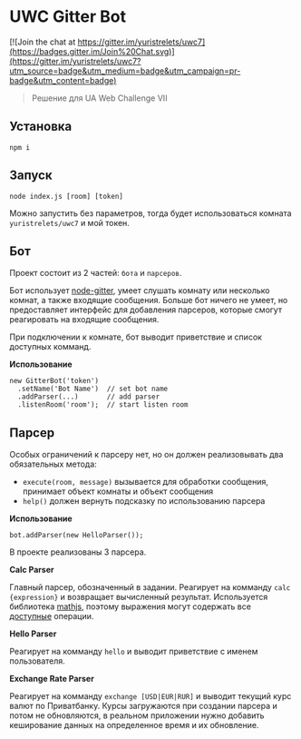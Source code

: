 # UWC Gitter Bot
[![Join the chat at https://gitter.im/yuristrelets/uwc7](https://badges.gitter.im/Join%20Chat.svg)](https://gitter.im/yuristrelets/uwc7?utm_source=badge&utm_medium=badge&utm_campaign=pr-badge&utm_content=badge)

> Решение для UA Web Challenge VII

## Установка
```
npm i
```

## Запуск
```
node index.js [room] [token]
```
Можно запустить без параметров, тогда будет использоваться комната `yuristrelets/uwc7` и мой токен.

## Бот

Проект состоит из 2 частей: `бота` и `парсеров`.

Бот использует [node-gitter](), умеет слушать комнату или несколько комнат, а также входящие сообщения.
Больше бот ничего не умеет, но предоставляет интерфейс для добавления парсеров, которые смогут реагировать на входящие сообщения.

При подключении к комнате, бот выводит приветствие и список доступных комманд.

**Использование**
```
new GitterBot('token')
  .setName('Bot Name')  // set bot name
  .addParser(...)       // add parser
  .listenRoom('room');  // start listen room
```


## Парсер

Особых ограничений к парсеру нет, но он должен реализовывать два обязательных метода:
 * `execute(room, message)` вызывается для обработки сообщения, принимает объект комнаты и объект сообщения
 * `help()` должен вернуть подсказку по использованию парсера

**Использование**
```
bot.addParser(new HelloParser());
```

В проекте реализованы 3 парсера.

**Calc Parser**

Главный парсер, обозначенный в задании.
Реагирует на комманду `calc {expression}` и возвращает вычисленный результат.
Используется библиотека [mathjs](), поэтому выражения могут содержать все [доступные]() операции.

**Hello Parser**

Реагирует на комманду `hello` и выводит приветствие с именем пользователя.

**Exchange Rate Parser**

Реагирует на комманду `exchange [USD|EUR|RUR]` и выводит текущий курс валют по Приватбанку.
Курсы загружаются при создании парсера и потом не обновляются, в реальном приложении нужно добавить
кеширование данных на определенное время и их обновление.